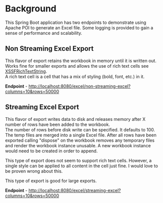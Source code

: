 # Background

This Spring Boot application has two endpoints to demonstrate using Apache POI to generate an Excel file.  Some logging
is provided to gain a sense of performance and scalability.

## Non Streaming Excel Export

This flavor of export retains the workbook in memory until it is written out.  Works fine for smaller exports and allows
the use of rich text cells see [XSSFRichTextString](https://poi.apache.org/apidocs/org/apache/poi/xssf/usermodel/XSSFRichTextString.html).  
A rich text cell is a cell that has a mix of styling (bold, font, etc.) in it. 

**Endpoint** - [http://localhost:8080/excel/non-streaming-excel?columns=10&rows=50000](http://localhost:8080/excel/non-streaming-excel?columns=10&rows=50000)

## Streaming Excel Export

This flavor of export writes data to disk and releases memory after X number of rows have been added to the workbook.  
The number of rows before disk write can be specified.  It defaults to 100.  The temp files are merged into a single 
Excel file.  After all rows have been exported calling "dispose" on the workbook removes any temporary files and render
the workbook instance unusable.  A new workbook instance would need to be created in order to append. 

This type of export does not seem to support rich text cells.  However, a single style can be applied to all content 
in the cell just fine.  I would love to be proven wrong about this.

This type of export is good for large exports.

**Endpoint** -  [http://localhost:8080/excel/streaming-excel?columns=10&rows=50000](http://localhost:8080/excel/streaming-excel?columns=10&rows=50000)


